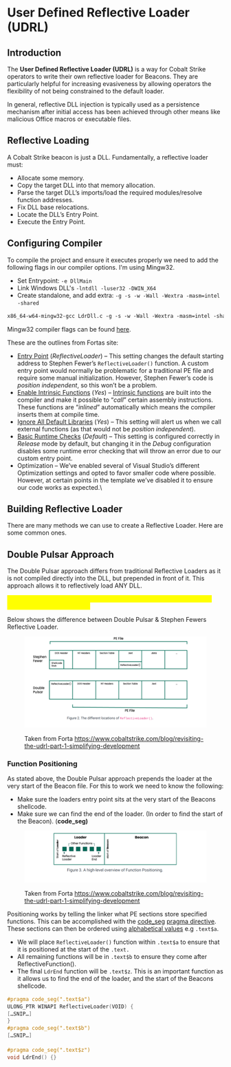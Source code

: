 # User Defined Reflective Loader (UDRL)



## Introduction

The **User Defined Reflective Loader (UDRL)** is a way for Cobalt Strike operators to write their own reflective loader for Beacons. They are particularly helpful for increasing evasiveness by allowing operators the flexibility of not being constrained to the default loader.

In general, reflective DLL injection is typically used as a persistence mechanism after initial access has been achieved through other means like malicious Office macros or executable files.

## Reflective Loading

A Cobalt Strike beacon is just a DLL. Fundamentally, a reflective loader must:

* Allocate some memory.
* Copy the target DLL into that memory allocation.
* Parse the target DLL’s imports/load the required modules/resolve function addresses.
* Fix DLL base relocations.
* Locate the DLL’s Entry Point.
* Execute the Entry Point.

## Configuring Compiler

To compile the project and ensure it executes properly we need to add the following flags in our compiler options. I'm using Mingw32.

* Set Entrypoint: `-e DllMain`
* Link Windows DLL's `-lntdll -luser32 -DWIN_X64`
* Create standalone, and add extra: `-g -s -w -Wall -Wextra -masm=intel -shared`

```makefile
x86_64-w64-mingw32-gcc LdrDll.c -g -s -w -Wall -Wextra -masm=intel -shared -fPIC -e DllMain -Os -fno-asynchronous-unwind-tables Src/* -o RflDll.dll -lntdll -luser32 -DWIN_X64
```

Mingw32 compiler flags can be found [here](https://caiorss.github.io/C-Cpp-Notes/compiler-flags-options.html).

These are the outlines from Fortas site:

* [Entry Point](https://learn.microsoft.com/en-us/cpp/build/reference/entry-entry-point-symbol?view=msvc-170) (_ReflectiveLoader_) – This setting changes the default starting address to Stephen Fewer’s `ReflectiveLoader()` function. A custom entry point would normally be problematic for a traditional PE file and require some manual initialization. However, Stephen Fewer’s code is _position independent_, so this won’t be a problem.
* [Enable Intrinsic Functions](https://learn.microsoft.com/en-us/cpp/build/reference/oi-generate-intrinsic-functions?view=msvc-170) (_Yes_) – [Intrinsic functions](https://learn.microsoft.com/en-us/cpp/intrinsics/compiler-intrinsics?view=msvc-170) are built into the compiler and make it possible to “_call_” certain assembly instructions. These functions are “_inlined_” automatically which means the compiler inserts them at compile time.
* [Ignore All Default Libraries](https://learn.microsoft.com/en-us/cpp/build/reference/nodefaultlib-ignore-libraries?view=msvc-170) (_Yes_) – This setting will alert us when we call external functions (as that would not be _position independent_).
* [Basic Runtime Checks](https://learn.microsoft.com/en-us/cpp/build/reference/rtc-run-time-error-checks?view=msvc-170) (_Default_) – This setting is configured correctly in _Release_ mode by default, but changing it in the _Debug_ configuration disables some runtime error checking that will throw an error due to our custom entry point.
* Optimization – We’ve enabled several of Visual Studio’s different Optimization settings and opted to favor smaller code where possible. However, at certain points in the template we’ve disabled it to ensure our code works as expected.\




## Building Reflective Loader

There are many methods we can use to create a Reflective Loader. Here are some common ones.



## Double Pulsar Approach

The Double Pulsar approach differs from traditional Reflective Loaders as it is not compiled directly into the DLL, but prepended in front of it. This approach allows it to reflectively load ANY DLL.

<mark style="color:yellow;">**This works by extracting the loader from the compiled executable and prepending it to the Beacon.**</mark>

Below shows the difference between Double Pulsar & Stephen Fewers Reflective Loader.

<figure><img src="../.gitbook/assets/image (1) (1) (1) (1) (1) (1) (1).png" alt=""><figcaption><p>Taken from Forta <a href="https://www.cobaltstrike.com/blog/revisiting-the-udrl-part-1-simplifying-development">https://www.cobaltstrike.com/blog/revisiting-the-udrl-part-1-simplifying-development</a></p></figcaption></figure>



### Function Positioning

As stated above, the Double Pulsar approach prepends the loader at the very start of the Beacon file. For this to work we need to know the following:

* Make sure the loaders entry point sits at the very start of the Beacons shellcode.
* Make sure we can find the end of the loader. (In order to find the start of the Beacon). (**code\_seg)**

<figure><img src="../.gitbook/assets/image (1) (1) (1) (1) (1) (1).png" alt=""><figcaption><p>Taken from Forta <a href="https://www.cobaltstrike.com/blog/revisiting-the-udrl-part-1-simplifying-development">https://www.cobaltstrike.com/blog/revisiting-the-udrl-part-1-simplifying-development</a></p></figcaption></figure>

Positioning works by telling the linker what PE sections store specified functions. This can be accomplished with  the [code\_seg](https://learn.microsoft.com/en-us/cpp/preprocessor/code-seg?view=msvc-170) [pragma directive](https://learn.microsoft.com/en-us/cpp/preprocessor/pragma-directives-and-the-pragma-keyword?view=msvc-170). These sections can then be ordered using [alphabetical values](https://devblogs.microsoft.com/oldnewthing/20181107-00/?p=100155) e.g `.text$a`.&#x20;

* We will place `ReflectiveLoader()` function within `.text$a` to ensure that it is positioned at the start of the `.text.`&#x20;
* All remaining functions will be in `.text$b` to ensure they come after ReflectiveFunction().
* The final `LdrEnd` function will be `.text$z`. This is an important function as it allows us to find the end of the loader, and the start of the Beacons shellcode.

```c
#pragma code_seg(".text$a")
ULONG_PTR WINAPI ReflectiveLoader(VOID) {
[…SNIP…]
}
#pragma code_seg(".text$b")
[…SNIP…]

#pragma code_seg(".text$z")
void LdrEnd() {}
```

